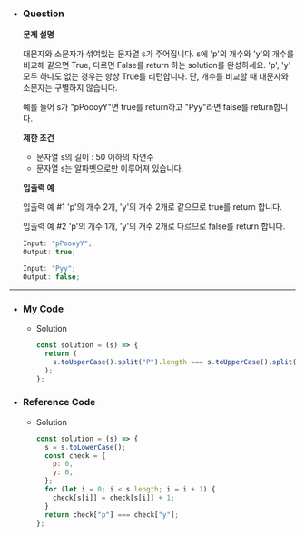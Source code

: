 - ### Question

  **문제 설명**

  대문자와 소문자가 섞여있는 문자열 s가 주어집니다. s에 'p'의 개수와 'y'의 개수를 비교해 같으면 True, 다르면 False를 return 하는 solution를 완성하세요. 'p', 'y' 모두 하나도 없는 경우는 항상 True를 리턴합니다. 단, 개수를 비교할 때 대문자와 소문자는 구별하지 않습니다.

  예를 들어 s가 "pPoooyY"면 true를 return하고 "Pyy"라면 false를 return합니다.

  **제한 조건**

  - 문자열 s의 길이 : 50 이하의 자연수
  - 문자열 s는 알파벳으로만 이루어져 있습니다.

  **입출력 예**

  입출력 예 #1
  'p'의 개수 2개, 'y'의 개수 2개로 같으므로 true를 return 합니다.

  입출력 예 #2
  'p'의 개수 1개, 'y'의 개수 2개로 다르므로 false를 return 합니다.

  ```jsx
  Input: "pPoooyY";
  Output: true;
  ```

  ```jsx
  Input: "Pyy";
  Output: false;
  ```

---

- ### My Code

  - Solution

    ```jsx
    const solution = (s) => {
      return (
        s.toUpperCase().split("P").length === s.toUpperCase().split("Y").length
      );
    };
    ```

- ### Reference Code

  - Solution

    ```jsx
    const solution = (s) => {
      s = s.toLowerCase();
      const check = {
        p: 0,
        y: 0,
      };
      for (let i = 0; i < s.length; i = i + 1) {
        check[s[i]] = check[s[i]] + 1;
      }
      return check["p"] === check["y"];
    };
    ```
